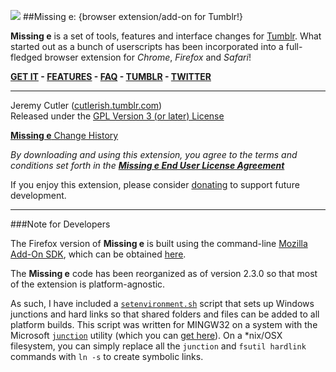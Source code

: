 ![](https://github.com/jcutler/Missing-E/raw/master/resources/logo/missinge48.png)
##Missing e: {browser extension/add-on for Tumblr!}

**Missing e** is a set of tools, features and interface changes for [Tumblr](http://www.tumblr.com). What started out as a bunch of userscripts has been incorporated into a full-fledged browser extension for _Chrome_, _Firefox_ and _Safari_!

**[GET IT](http://missing-e.com) - [FEATURES](http://missing-e.com/features) - [FAQ](http://missing-e.com/faq) - [TUMBLR](http://blog.missing-e.com) - [TWITTER](http://twitter.com/theMissinge)**

***

Jeremy Cutler ([cutlerish.tumblr.com](cutlerish.tumblr.com))  
Released under the [GPL Version 3 (or later) License](http://www.gnu.org/licenses/gpl.html)

[**Missing e** Change History](http://github.missing-e.com/changes)

_By downloading and using this extension, you agree to the terms and conditions set forth in the [**Missing e End User License Agreement**](http://missing-e.com/eula)_

If you enjoy this extension, please consider [donating](https://www.paypal.com/ca/cgi-bin/webscr?cmd=_s-xclick&hosted_button_id=EGQCRBB2BH5U8) to support future development.

***

###Note for Developers

The Firefox version of **Missing e** is built using the command-line [Mozilla Add-On SDK](https://addons.mozilla.org/en-US/developers/builder), which can be obtained [here](https://addons.mozilla.org/en-US/developers/builder).

The **Missing e** code has been reorganized as of version 2.3.0 so that most of the extension is platform-agnostic.

As such, I have included a [`setenvironment.sh`](https://github.com/jcutler/Missing-E/blob/master/setenvironment.sh) script that sets up Windows junctions and hard links so that shared folders and files can be added to all platform builds. This script was written for MINGW32 on a system with the Microsoft [`junction`](http://technet.microsoft.com/en-us/sysinternals/bb896768) utility (which you can [get here](http://technet.microsoft.com/en-us/sysinternals/bb896768)). On a *nix/OSX filesystem, you can simply replace all the `junction` and `fsutil hardlink` commands with `ln -s` to create symbolic links.
